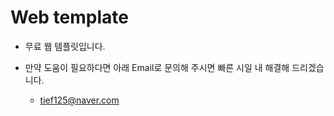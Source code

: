 # Web template

- 무료 웹 템플릿입니다.

- 만약 도움이 필요하다면 아래 Email로 문의해 주시면 빠른 시일 내 해결해 드리겠습니다.
    - tief125@naver.com
